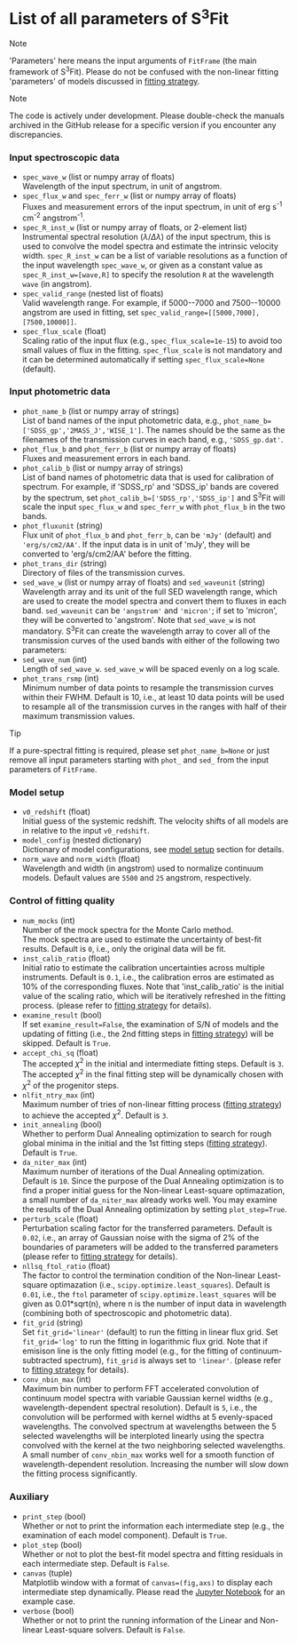 # List of all parameters of S<sup>3</sup>Fit
> [!NOTE]
> 'Parameters' here means the input arguments of `FitFrame` (the main framework of S<sup>3</sup>Fit).
> Please do not be confused with the non-linear fitting 'parameters' of models discussed in  [fitting strategy](./fitting_strategy.md).

> [!NOTE]
> The code is actively under development. Please double-check the manuals archived in the GitHub release for a specific version if you encounter any discrepancies.

### Input spectroscopic data
- `spec_wave_w` (list or numpy array of floats) \
   Wavelength of the input spectrum, in unit of angstrom.
- `spec_flux_w` and `spec_ferr_w` (list or numpy array of floats) \
   Fluxes and measurement errors of the input spectrum, in unit of erg s<sup>-1</sup> cm<sup>-2</sup> angstrom<sup>-1</sup>.
- `spec_R_inst_w` (list or numpy array of floats, or 2-element list) \
   Instrumental spectral resolution ($\lambda/\Delta\lambda$) of the input spectrum,
   this is used to convolve the model spectra and estimate the intrinsic velocity width. 
  `spec_R_inst_w` can be a list of variable resolutions as a function of the input wavelength `spec_wave_w`, 
   or given as a constant value as `spec_R_inst_w=[wave,R]` to specify the resolution `R` at the wavelength `wave` (in angstrom). 
- `spec_valid_range` (nested list of floats) \
   Valid wavelength range.
   For example, if 5000--7000 and 7500--10000 angstrom are used in fitting, set `spec_valid_range=[[5000,7000], [7500,10000]]`.
- `spec_flux_scale` (float) \
   Scaling ratio of the input flux (e.g., `spec_flux_scale=1e-15`) to avoid too small values of flux in the fitting. 
  `spec_flux_scale` is not mandatory and it can be determined automatically if setting `spec_flux_scale=None` (default). 
### Input photometric data
- `phot_name_b` (list or numpy array of strings) \
   List of band names of the input photometric data, e.g., `phot_name_b=['SDSS_gp','2MASS_J','WISE_1']`.
   The names should be the same as the filenames of the transmission curves in each band, e.g., `'SDSS_gp.dat'`. 
- `phot_flux_b` and `phot_ferr_b` (list or numpy array of floats) \
   Fluxes and measurement errors in each band.
- `phot_calib_b` (list or numpy array of strings) \
   List of band names of photometric data that is used for calibration of spectrum.
   For example, if 'SDSS_rp' and 'SDSS_ip' bands are covered by the spectrum,
   set `phot_calib_b=['SDSS_rp','SDSS_ip']`
   and S<sup>3</sup>Fit will scale the input `spec_flux_w` and `spec_ferr_w`
   with `phot_flux_b` in the two bands. 
- `phot_fluxunit` (string) \
   Flux unit of `phot_flux_b` and `phot_ferr_b`, can be `'mJy'` (default) and `'erg/s/cm2/AA'`.
   If the input data is in unit of 'mJy', they will be converted to 'erg/s/cm2/AA' before the fitting.
- `phot_trans_dir` (string) \
   Directory of files of the transmission curves.
- `sed_wave_w` (list or numpy array of floats) and `sed_waveunit` (string) \
   Wavelength array and its unit of the full SED wavelength range,
   which are used to create the model spectra and convert them to fluxes in each band.
  `sed_waveunit` can be `'angstrom'` and `'micron'`; if set to 'micron', they will be converted to 'angstrom'. 
   Note that `sed_wave_w` is not mandatory.
   S<sup>3</sup>Fit can create the wavelength array to cover all of the transmission curves of the used bands with either of the following two parameters:
- `sed_wave_num` (int) \
   Length of `sed_wave_w`. `sed_wave_w` will be spaced evenly on a log scale. 
- `phot_trans_rsmp` (int) \
   Minimum number of data points to resample the transmission curves within their FWHM.
   Default is 10, i.e., at least 10 data points will be used to resample all of the transmission curves in the ranges with half of their maximum transmission values. 
> [!TIP]
> If a pure-spectral fitting is required, please set `phot_name_b=None` or just remove all input parameters starting with `phot_` and `sed_` from the input parameters of `FitFrame`. 

### Model setup 
- `v0_redshift` (float) \
   Initial guess of the systemic redshift. The velocity shifts of all models are in relative to the input `v0_redshift`. 
- `model_config` (nested dictionary) \
   Dictionary of model configurations, see [model setup](#configure-models) section for details. 
- `norm_wave` and `norm_width` (float) \
   Wavelength and width (in angstrom) used to normalize continuum models.
   Default values are `5500` and `25` angstrom, respectively. 

### Control of fitting quality
- `num_mocks` (int) \
   Number of the mock spectra for the Monte Carlo method.  
   The mock spectra are used to estimate the uncertainty of best-fit results. Default is `0`, i.e., only the original data will be fit.
- `inst_calib_ratio` (float) \
   Initial ratio to estimate the calibration uncertainties across multiple instruments. 
   Default is `0.1`, i.e., the calibration erros are estimated as 10% of the corresponding fluxes.
   Note that 'inst_calib_ratio' is the initial value of the scaling ratio, which will be iteratively refreshed in the fitting process. 
   (please refer to [fitting strategy](./fitting_strategy.md) for details). 
- `examine_result` (bool) \
   If set `examine_result=False`, the examination of S/N of models and the updating of fitting
   (i.e., the 2nd fitting steps in [fitting strategy](./fitting_strategy.md)) will be skipped.
   Default is `True`.
- `accept_chi_sq` (float) \
   The accepted $\chi^2$ in the initial and intermediate fitting steps. Default is `3`.
   The accepted $\chi^2$ in the final fitting step will be dynamically chosen with $\chi^2$ of the progenitor steps. 
- `nlfit_ntry_max` (int) \
   Maximum number of tries of non-linear fitting process ([fitting strategy](./fitting_strategy.md))
   to achieve the accepted $\chi^2$. Default is `3`.
- `init_annealing` (bool) \
   Whether to perform Dual Annealing optimization to search for rough global minima
   in the initial and the 1st fitting steps ([fitting strategy](./fitting_strategy.md)).
   Default is `True`. 
- `da_niter_max` (int) \
   Maximum number of iterations of the Dual Annealing optimization. Default is `10`.
   Since the purpose of the Dual Annealing optimization is to find a proper initial guess
   for the Non-linear Least-square optimazation, a small number of `da_niter_max` already works well.
   You may examine the results of the Dual Annealing optimization by setting `plot_step=True`. 
- `perturb_scale` (float) \
   Perturbation scaling factor for the transferred parameters. 
   Default is `0.02`, i.e., an array of Gaussian noise with the sigma of 2% of the boundaries of parameters
   will be added to the transferred parameters (please refer to [fitting strategy](./fitting_strategy.md) for details). 
- `nllsq_ftol_ratio` (float) \
   The factor to control the termination condition of the Non-linear Least-square optimazation (i.e., `scipy.optimize.least_squares`). 
   Default is `0.01`, i.e., the `ftol` parameter of `scipy.optimize.least_squares`
   will be given as 0.01*sqrt(n), where n is the number of input data in wavelength (combining both of spectroscopic and photometric data).
- `fit_grid` (string) \
   Set `fit_grid='linear'` (default) to run the fitting in linear flux grid.
   Set `fit_grid='log'` to run the fitting in logarithmic flux grid.
   Note that if emisison line is the only fitting model (e.g., for the fitting of continuum-subtracted spectrum), `fit_grid` is always set to `'linear'`.
   (please refer to [fitting strategy](./fitting_strategy.md) for details). 
- `conv_nbin_max` (int) \
   Maximum bin number to perform FFT accelerated convolution of continuum model spectra with variable Gaussian kernel widths (e.g., wavelength-dependent spectral resolution).
   Default is `5`, i.e., the convolution will be performed with kernel widths at 5 evenly-spaced wavelengths.
   The convolved spectrum at wavelengths between the 5 selected wavelengths will be interploted linearly using the
   spectra convolved with the kernel at the two neighboring selected wavelengths. 
   A small number of `conv_nbin_max` works well for a smooth function of wavelength-dependent resolution.
   Increasing the number will slow down the fitting process significantly. 

### Auxiliary
- `print_step` (bool) \
   Whether or not to print the information each intermediate step (e.g., the examination of each model component).
   Default is `True`.
- `plot_step` (bool) \
   Whether or not to plot the best-fit model spectra and fitting residuals in each intermediate step.
   Default is `False`. 
- `canvas` (tuple) \
   Matplotlib window with a format of `canvas=(fig,axs)` to display each intermediate step dynamically.
   Please read the [Jupyter Notebook](../example/example.ipynb) for an example case. 
- `verbose` (bool) \
   Whether or not to print the running information of the Linear and Non-linear Least-square solvers. Default is `False`. 
